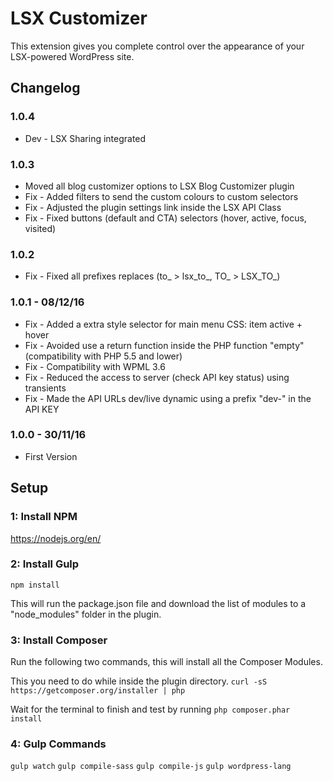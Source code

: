 # LSX Customizer

This extension gives you complete control over the appearance of your LSX-powered WordPress site.

## Changelog

### 1.0.4
* Dev - LSX Sharing integrated

### 1.0.3
* Moved all blog customizer options to LSX Blog Customizer plugin
* Fix - Added filters to send the custom colours to custom selectors
* Fix - Adjusted the plugin settings link inside the LSX API Class
* Fix - Fixed buttons (default and CTA) selectors (hover, active, focus, visited)

### 1.0.2
* Fix - Fixed all prefixes replaces (to_ > lsx_to_, TO_ > LSX_TO_)

### 1.0.1 - 08/12/16
* Fix - Added a extra style selector for main menu CSS: item active + hover
* Fix - Avoided use a return function inside the PHP function "empty" (compatibility with PHP 5.5 and lower)
* Fix - Compatibility with WPML 3.6
* Fix - Reduced the access to server (check API key status) using transients
* Fix - Made the API URLs dev/live dynamic using a prefix "dev-" in the API KEY

### 1.0.0 - 30/11/16
* First Version

## Setup

### 1: Install NPM
https://nodejs.org/en/

### 2: Install Gulp
`npm install`

This will run the package.json file and download the list of modules to a "node_modules" folder in the plugin.

### 3: Install Composer

Run the following two commands, this will install all the Composer Modules. 

This you need to do while inside the plugin directory.
`curl -sS https://getcomposer.org/installer | php`
 
Wait for the terminal to finish and test by running
`php composer.phar install`

### 4: Gulp Commands
`gulp watch`
`gulp compile-sass`
`gulp compile-js`
`gulp wordpress-lang`